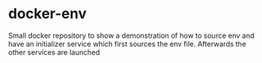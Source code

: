 # docker-env
Small docker repository to show a demonstration of how to source env and have an initializer service which first sources the env file. Afterwards the other services are launched
